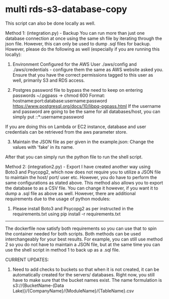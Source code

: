 # multi rds-s3-database-copy
This script can also be done locally as well. 

Method 1: (integration.py) - Backup
You can run more than just one database connection at once using the same sh file by iterating through the json file. However, this can only be used to dump .sql files for backup.
However, please do the following as well (especially if you are running this locally):

1. Environment Configured for the AWS User
./aws/config and ./aws/credentials - configure them the same as AWS website asked you.
Ensure that you have the correct permissions tagged to this user as well, primarily S3 and RDS access.

2. Postgres password file to bypass the need to keep on entering passwords
~/.pgpass → chmod 600
Format: hostname:port:database:username:password
https://www.postgresql.org/docs/10/libpq-pgpass.html
If the username and password are going to be the same for all databases/host, you can simply put *:*:*:username:password

If you are doing this on Lambda or EC2 instance, database and user credentials can be retrieved from the aws parameter store. 

3. Maintain the JSON file as per given in the example.json: Change the values with 'fake' in its name.

After that you can simply run the python file to run the shell script.

Method 2: (integration2.py) - Export
I have created another way using Boto3 and Psycopg2, which now does not require you to utilize a JSON file to maintain the host/ port/ user etc. However, you do have to perform the same configurations as stated above. This method also allows you to export the database to as a CSV file. You can change it however, if you want it to dump a .sql file as above as well. However, there are additional requirements due to the usage of python modules:

1. Please install Boto3 and Psycopg2 as per instructed in the requirements.txt using pip install -r requirements.txt




-------------------------------------------------------------------------------------------------------------------------------------------------------------------
The dockerfile now satisfy both requirements so you can use that to spin the container needed for both scripts. Both methods can be used interchangeably for your best results. For example, you can still use method 2 so you do not have to maintain a JSON file, but at the same time you can use the shell script in method 1 to back up as a .sql file.

CURRENT UPDATES:

1. Need to add checks to buckets so that when it is not created, it can be automatically created for the servers/ databases. Right now, you still have to make sure that the bucket names exist. The name formulation is s3://{BucketName-(Data Lake)}/{CompanyName}/{ModuleName}/{TableName}.csv
